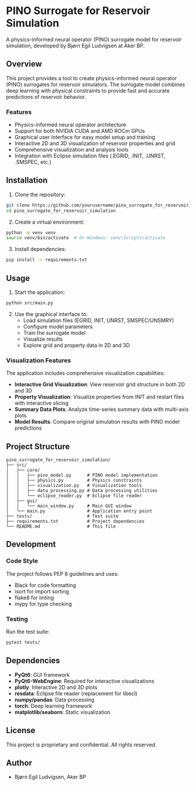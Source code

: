 # PINO Surrogate for Reservoir Simulation

A physics-informed neural operator (PINO) surrogate model for reservoir simulation, developed by Bjørn Egil Ludvigsen at Aker BP.

## Overview

This project provides a tool to create physics-informed neural operator (PINO) surrogates for reservoir simulators. The surrogate model combines deep learning with physical constraints to provide fast and accurate predictions of reservoir behavior.

### Features

- Physics-informed neural operator architecture
- Support for both NVIDIA CUDA and AMD ROCm GPUs
- Graphical user interface for easy model setup and training
- Interactive 2D and 3D visualization of reservoir properties and grid
- Comprehensive visualization and analysis tools
- Integration with Eclipse simulation files (.EGRID, .INIT, .UNRST, .SMSPEC, etc.)

## Installation

1. Clone the repository:
```bash
git clone https://github.com/yourusername/pino_surrogate_for_reservoir_simulation.git
cd pino_surrogate_for_reservoir_simulation
```

2. Create a virtual environment:
```bash
python -m venv venv
source venv/bin/activate  # On Windows: venv\Scripts\activate
```

3. Install dependencies:
```bash
pip install -r requirements.txt
```

## Usage

1. Start the application:
```bash
python src/main.py
```

2. Use the graphical interface to:
   - Load simulation files (EGRID, INIT, UNRST, SMSPEC/UNSMRY)
   - Configure model parameters
   - Train the surrogate model
   - Visualize results
   - Explore grid and property data in 2D and 3D

### Visualization Features

The application includes comprehensive visualization capabilities:

- **Interactive Grid Visualization**: View reservoir grid structure in both 2D and 3D
- **Property Visualization**: Visualize properties from INIT and restart files with interactive slicing
- **Summary Data Plots**: Analyze time-series summary data with multi-axis plots
- **Model Results**: Compare original simulation results with PINO model predictions

## Project Structure

```
pino_surrogate_for_reservoir_simulation/
├── src/
│   ├── core/
│   │   ├── pino_model.py      # PINO model implementation
│   │   ├── physics.py         # Physics constraints
│   │   ├── visualization.py   # Visualization tools
│   │   ├── data_processing.py # Data processing utilities
│   │   └── eclipse_reader.py  # Eclipse file reader
│   ├── gui/
│   │   └── main_window.py     # Main GUI window
│   └── main.py                # Application entry point
├── tests/                     # Test suite
├── requirements.txt           # Project dependencies
└── README.md                  # This file
```

## Development

### Code Style

The project follows PEP 8 guidelines and uses:
- Black for code formatting
- isort for import sorting
- flake8 for linting
- mypy for type checking

### Testing

Run the test suite:
```bash
pytest tests/
```

## Dependencies

- **PyQt6**: GUI framework
- **PyQt6-WebEngine**: Required for interactive visualizations
- **plotly**: Interactive 2D and 3D plots
- **resdata**: Eclipse file reader (replacement for libecl)
- **numpy/pandas**: Data processing
- **torch**: Deep learning framework
- **matplotlib/seaborn**: Static visualization

## License

This project is proprietary and confidential. All rights reserved.

## Author

- Bjørn Egil Ludvigsen, Aker BP 